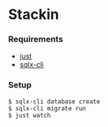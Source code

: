 # Stackin

### Requirements

- [just](https://just.systems)
- [sqlx-cli](https://crates.io/crates/sqlx-cli)

### Setup

```console
$ sqlx-cli database create
$ sqlx-cli migrate run
$ just watch
```
